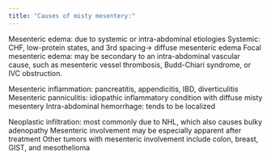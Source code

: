 ```yaml
---
title: "Causes of misty mesentery:"
---
```

Mesenteric edema: due to systemic or intra-abdominal etiologies
Systemic: CHF, low-protein states, and 3rd spacing&#8594; diffuse mesenteric edema
Focal mesenteric edema: may be secondary to an intra-abdominal vascular cause, such as mesenteric vessel thrombosis, Budd-Chiari syndrome, or IVC obstruction.

Mesenteric inflammation: pancreatitis, appendicitis, IBD, diverticulitis
Mesenteric panniculitis: idiopathic inflammatory condition with diffuse misty mesentery
Intra-abdominal hemorrhage: tends to be localized

Neoplastic infiltration: most commonly due to NHL, which also causes bulky adenopathy
Mesenteric involvement may be especially apparent after treatment
Other tumors with mesenteric involvement include colon, breast, GIST, and mesothelioma


